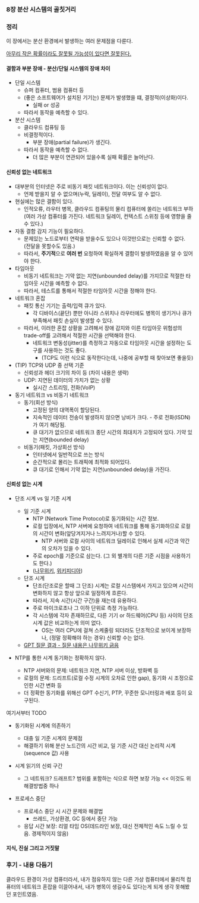 ### 8장 분산 시스템의 골칫거리

### 정리
이 장에서는 분산 환경에서 발생하는 여러 문제점을 다룬다.

[아무리 작은 확률이라도 잘못될 가능성이 있다면 잘못된다.](https://ko.wikipedia.org/wiki/%EB%AC%B4%ED%95%9C_%EC%9B%90%EC%88%AD%EC%9D%B4_%EC%A0%95%EB%A6%AC)

#### 결함과 부분 장애 - 분산/단일 시스템의 장애 차이

- 단일 시스템
  - 슈퍼 컴퓨터, 범용 컴퓨터 등
  - (좋은 소프트웨어가 설치된 기기는) 문제가 발생했을 떄, 결정적(이상화)이다.
    - 실패 or 성공
  - 따라서 동작을 예측할 수 있다.
- 분산 시스템
  - 클라우드 컴퓨팅 등
  - 비결정적이다.
    - 부분 장애(partial failure)가 생긴다.
  - 따라서 동작을 예측할 수 없다. 
    - 더 많은 부분이 연관되어 있을수록 실패 확률은 늘어난다.

#### 신뢰성 없는 네트워크

- 대부분의 인터넷은 주로 비동기 패킷 네트워크이다. 이는 신뢰성이 없다. 
  - 언제 받을지 알 수 없으며(누락, 딜레이), 전달 여부도 알 수 없다.
- 현실에는 많은 결함이 있다.
  - 인적오류, 라우터 병목, 클라우드 컴퓨팅의 물리 컴퓨터에 쏠리는 네트워크 부하(여러 가상 컴퓨터를 가진다. 네트워크 딜레이, 컨텍스트 스위칭 등에 영향을 줄 수 있다.)
- 자동 결함 감지 기능이 필요하다.
  - 문제있는 노드로부터 연락을 받을수도 있으나 이것만으로는 신뢰할 수 없다. (전달을 못할수도 있음.)
  - 따라서, **주기적**으로 **여러 번** 요청하여 확실하게 결함이 발생하였음을 알 수 있어야 한다.
- 타임아웃
  - 비동기 네트워크는 기약 없는 지연(unbounded delay)를 가지므로 적절한 타임아웃 시간을 예측할 수 없다.
  - 따라서, 테스트를 통해서 적절한 타임아웃 시간을 정해야 한다.
- 네트워크 혼잡
  - 패킷 통신 기기는 출력/입력 큐가 있다. 
    - 각 디바이스(끝단) 뿐만 아니라 스위치나 라우터에도 병목이 생기거나 큐가 부족해서 패킷 손실이 발생할 수 있다.
  - 따라서, 이러한 혼잡 상황을 고려해서 장애 감지와 이른 타임아웃 위험성의 trade-off를 고려해서 적절한 시간을 선택해야 한다.
    - 네트워크 변동성(jitter)를 측정하고 자동으로 타임아웃 시간을 설정하는 도구를 사용하는 것도 좋다.
      - (TCP도 이런 식으로 동작한다는데, 나중에 공부할 때 찾아보면 좋을듯)
- (TIP) TCP와 UDP 중 선택 기준
  - 신뢰성과 헤더 크기의 차이 등 (차이 내용은 생략)
  - UDP: 지연된 데이터의 가치가 없는 상황
    - 실시간 스트리밍, 전화(VoIP)
- 동기 네트워크 vs 비동기 네트워크
  - 동기(회선 방식)
    - 고정된 양의 대역폭이 할당된다.
    - 지속적인 데이터 전송이 발생하지 않으면 낭비가 크다. - 주로 전화(ISDN)가 여기 해당됨.
    - 큐 대기가 없으므로 네트워크 종단 시간의 최대치가 고정되어 있다. 기약 있는 지연(bounded delay)
  - 비동기(패킷, 가상회선 방식)
    - 인터넷에서 일반적으로 쓰는 방식
    - 순간적으로 몰리는 트래픽에 최적화 되어있다.
    - 큐 대기로 인해서 기약 없는 지연(unbounded delay)을 가진다.

#### 신뢰성 없는 시계

- 단조 시계 vs 일 기준 시계
  - 일 기준 시계
    - NTP (Network Time Protocol)로 동기화되는 시간 정보.
    - 로컬 입장에서, NTP 서버에 요청하여 네트워크를 통해 동기화하므로 로컬의 시간이 변화(앞당겨지거나 느려지거나)할 수 있다.
      - NTP 서버와 로컬 사이의 네트워크 딜레이로 인해서 실제 시간과 약간의 오차가 있을 수 있다.
    - 주로 epoch를 기준으로 삼는다. (그 외 별개의 다른 기준 시점을 사용하기도 한다.)
    - ([나무위키](https://namu.wiki/w/NTP), [위키피디아](https://en.wikipedia.org/wiki/Network_Time_Protocol))
  - 단조 시계
    - 단조(단조로운 할때 그 단조) 시계는 로컬 시스템에서 가지고 있으며 시간이 변화하지 않고 항상 앞으로 일정하게 흐른다.
    - 따라서, 지속 시간(시간 구간)을 재는데 유용하다.
    - 주로 마이크로초나 그 이하 단위로 측정 가능하다.
    - 각 시스템에 각자 존재하므로, 다른 기기 or 하드웨어(CPU 등) 사이의 단조 시계 값은 비교하는게 의미 없다.
      - OS는 여러 CPU에 걸쳐 스케줄링 되더라도 단조적으로 보이게 보장하나, (정말 정확해야 하는 경우) 신뢰할 수는 없다.
  - [GPT 질문 결과 - 질문 내용은 나무위키 긁음](https://chatgpt.com/share/4c79980a-5af8-4d46-b46b-cf907b45873e)

- NTP를 통한 시계 동기화는 정확하지 않다.
  - NTP 서버와의 문제: 네트워크 지연, NTP 서버 이상, 방화벽 등
  - 로컬의 문제: 드리프트(로컬 수정 시계의 오차로 인한 gap), 동기화 시 조정으로 인한 시간 변화 등
  - 더 정확한 동기화를 위해선 GPT 수신기, PTP, 꾸준한 모니터링과 배포 등이 요구된다.

여기서부터 TODO

- 동기화된 시계에 의존하기
  - 대충 일 기준 시계의 문제점
  - 해결하기 위해 분산 노드간의 시간 비교, 일 기준 시간 대신 논리적 시계 (sequence 값) 사용

- 시계 읽기의 신뢰 구간
  - 그 네트워크? 드래프트? 범위를 포함하는 식으로 하면 보장 가능 << 이것도 위 해결방법중 하나

- 프로세스 중단
  - 프로세스 중단 시 시간 문제와 해결법
    - 쓰레드, 가상환경, GC 등에서 중단 가능
  - 응답 시간 보장: 리얼 타임 OS(데드라인 보장, 대신 전체적인 속도 느릴 수 있음. 경제적이지 않음)



#### 지식, 진실 그리고 거짓말



### 후기 - 내용 다듬기

클라우드 환경이 가상 컴퓨터라서, 내가 점유하지 않는 다른 가상 컴퓨터에서 물리적 컴퓨터의 네트워크 혼잡을 이끌어내서, 내가 병목이 생길수도 있다는게 되게 생각 못해봤던 포인트였음.

